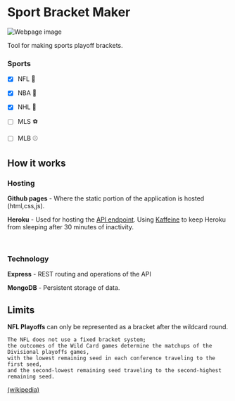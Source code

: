 # Sport Bracket Maker

![Webpage image](https://imgur.com/F6eZkCy.png)

Tool for making sports playoff brackets.


### Sports
- [x] NFL 🏈
- [x] NBA 🏀
- [x] NHL 🏒
- [ ] MLS ⚽️
- [ ] MLB ⚾️


## How it works 
### Hosting

**Github pages** - Where the static portion of the application is hosted (html,css,js).

**Heroku** - Used for hosting the [API endpoint](https://github.com/kennysexton/express-api-server).  Using [Kaffeine](http://kaffeine.herokuapp.com/) to keep Heroku from sleeping after 30 minutes of inactivity.

<br>

### Technology

**Express** - REST routing and operations of the API

**MongoDB** - Persistent storage of data.

## Limits

**NFL Playoffs** can only be represented as a bracket after the wildcard round. 
```
The NFL does not use a fixed bracket system; 
the outcomes of the Wild Card games determine the matchups of the Divisional playoffs games, 
with the lowest remaining seed in each conference traveling to the first seed, 
and the second-lowest remaining seed traveling to the second-highest remaining seed.
```
[(wikipedia)](https://en.wikipedia.org/wiki/NFL_playoffs)

